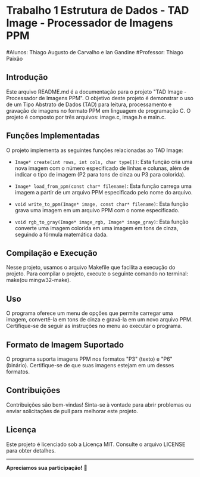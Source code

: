 # Trabalho 1 Estrutura de Dados - TAD Image - Processador de Imagens PPM
#Alunos: Thiago Augusto de Carvalho e Ian Gandine
#Professor: Thiago Paixão

## Introdução

Este arquivo README.md é a documentação para o projeto "TAD Image - Processador de Imagens PPM". O objetivo deste projeto é demonstrar o uso de um Tipo Abstrato de Dados (TAD) para leitura, processamento e gravação de imagens no formato PPM em linguagem de programação C. O projeto é composto por três arquivos: image.c, image.h e main.c.

## Funções Implementadas

O projeto implementa as seguintes funções relacionadas ao TAD Image:

- `Image* create(int rows, int cols, char type[])`: Esta função cria uma nova imagem com o número especificado de linhas e colunas, além de indicar o tipo de imagem (P2 para tons de cinza ou P3 para colorida).

- `Image* load_from_ppm(const char* filename)`: Esta função carrega uma imagem a partir de um arquivo PPM especificado pelo nome do arquivo.

- `void write_to_ppm(Image* image, const char* filename)`: Esta função grava uma imagem em um arquivo PPM com o nome especificado.

- `void rgb_to_gray(Image* image_rgb, Image* image_gray)`: Esta função converte uma imagem colorida em uma imagem em tons de cinza, seguindo a fórmula matemática dada.

## Compilação e Execução
Nesse projeto, usamos o arquivo Makefile que facilita a execução do projeto.
Para compilar o projeto, execute o seguinte comando no terminal: make(ou mingw32-make).




## Uso

O programa oferece um menu de opções que permite carregar uma imagem, convertê-la em tons de cinza e gravá-la em um novo arquivo PPM. Certifique-se de seguir as instruções no menu ao executar o programa.

## Formato de Imagem Suportado

O programa suporta imagens PPM nos formatos "P3" (texto) e "P6" (binário). Certifique-se de que suas imagens estejam em um desses formatos.

## Contribuições

Contribuições são bem-vindas! Sinta-se à vontade para abrir problemas ou enviar solicitações de pull para melhorar este projeto.

## Licença

Este projeto é licenciado sob a Licença MIT. Consulte o arquivo LICENSE para obter detalhes.

---

**Apreciamos sua participação!** 📸

